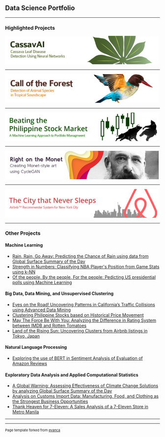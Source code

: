 ## Data Science Portfolio

---
### Highlighted Projects

[<img src="banners/cassavabanner.png?raw=true" width="500"/>](/pages/cassava.md)

---
[<img src="banners/forestbanner.png?raw=true" width="500"/>](/pages/forest.md)

---
[<img src="banners/stocksbanner.png?raw=true" width="500"/>](/pages/stocks_ml.md)

---
[<img src="banners/monetbanner.png?raw=true" width="500"/>](/pages/stocks_ml.md)

---
[<img src="banners/airbnbbanner.png?raw=true" width="500"/>](/pages/airbnb_rs.md)

---
### Other Projects

#### Machine Learning

- [Rain, Rain, Go Away: Predicting the Chance of Rain using data from Global Surface Summary of the Day](/pages/gsod_ml.md)
- [Strength in Numbers: Classifying NBA Player's Position from Game Stats using k-NN](/pages/nba.md)
- [Of the people, By the people, For the people: Pedicting US presidential polls using Machine Learning](/pages/elections.md)


#### Big Data, Data Mining, and Unsupervised Clustering

- [Eyes on the Road! Uncovering Patterns in California’s Traffic Collisions using Advanced Data Mining](/pages/traffic.md)
- [Clustering Philippine Stocks based on Historical Price Movement](/pages/stocks_dmw.md)
- [May The Force Be With You: Analyzing the Difference in Rating System between IMDB and Rotten Tomatoes](/pages/imdb.md)
- [Land of the Rising Sun: Uncovering Clusters from Airbnb listings in Tokyo, Japan](/pages/airbnb_tokyo.md)

#### Natural Language Processing
- [Exploring the use of BERT in Sentiment Analysis of Evaluation of Amazon Reviews](/pages/amazon.md)

#### Exploratory Data Analysis and Applied Computational Statistics
- [A Global Warning: Assessing Effectiveness of Climate Change Solutions by analyzing Global Surface Summary of the Day](/pages/gsod_eda.md)
- [Analysis on Customs Import Data: Manufacturing, Food, and Clothing as the Strongest Business Opportunities](/pages/customs.md)
- [Thank Heaven for 7-Eleven: A Sales Analysis of a 7-Eleven Store in Metro Manila](/pages/711)

---




---
<p style="font-size:11px">Page template forked from <a href="https://github.com/evanca/quick-portfolio">evanca</a></p>
<!-- Remove above link if you don't want to attibute -->
